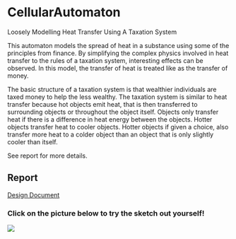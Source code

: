 # CellularAutomaton
Loosely Modelling Heat Transfer Using A Taxation System

This automaton models the spread of heat in a substance using some of the principles from finance. By simplifying the complex physics involved in heat transfer to the rules of a taxation system, interesting effects can be observed. In this model, the transfer of heat is treated like as the transfer of money. 

The basic structure of a taxation system is that wealthier individuals are taxed money to help the less wealthy. The taxation system is similar to heat transfer because hot objects emit heat, that is then transferred to surrounding objects or throughout the object itself. Objects only transfer heat if there is a difference in heat energy between the objects. Hotter objects transfer heat to cooler objects. Hotter objects if given a choice, also transfer more heat to a colder object than an object that is only slightly cooler than itself.

See report for more details.

## Report
[Design Document](https://github.com/xxxzhangxxx/Cellular_Automaton/blob/master/report.pdf)

### Click on the picture below to try the sketch out yourself!

[<img src="https://github.com/xxxzhangxxx/CellularAutomaton/blob/master/thumbnail.png">](https://www.openprocessing.org/sketch/842467)


